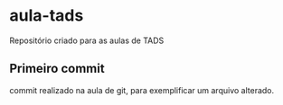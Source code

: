 # aula-tads

Repositório criado para as aulas de TADS

## Primeiro commit

commit realizado na aula de git, para exemplificar um arquivo alterado. 